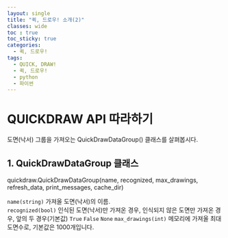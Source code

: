 ```yaml
---
layout: single
title: "퀵, 드로우! 소개(2)"
classes: wide
toc : true
toc_sticky: true
categories:
  - 퀵, 드로우!
tags:
  - QUICK, DRAW!
  - 퀵, 드로우!
  - python
  - 파이썬
---
```


# QUICKDRAW API 따라하기   
도면(낙서) 그룹을 가져오는 QuickDrawDataGroup() 클래스를 살펴봅시다.

## 1. QuickDrawDataGroup  클래스

quickdraw.QuickDrawDataGroup(name, recognized, max_drawings, refresh_data, print_messages, cache_dir)  

`name(string)` 가져올 도면(낙서)의 이름.  
`recognized(bool)` 인식된 도면(낙서)만 가져온 경우, 인식되지 않은 도면만 가져온 경우, 앞의 두 경우(기본값) `True` `False` `None`
`max_drawings(int)` 메모리에 가져올 최대 도면수로, 기본값은 1000개입니다.

